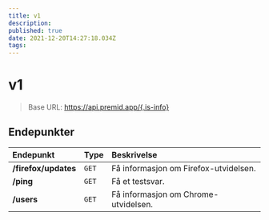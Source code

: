 ```yaml
---
title: v1
description:
published: true
date: 2021-12-20T14:27:18.034Z
tags:
---
```


# v1

> Base URL: https://api.premid.app/{.is-info}


## Endepunkter

<table>
  <thead>
    <tr>
      <th style="text-align:left">Endepunkt</th>
      <th style="text-align:left">Type</th>
      <th style="text-align:left">Beskrivelse</th>
    </tr>
  </thead>
  <tbody>
    <tr>
      <td style="text-align:left"><b>/firefox/updates</b>
      </td>
      <td style="text-align:left"><code>GET</code></td>
      <td style="text-align:left">Få informasjon om Firefox-utvidelsen.</td>
    </tr>
    <tr>
      <td style="text-align:left"><b>/ping</b>
      </td>
      <td style="text-align:left"><code>GET</code></td>
      <td style="text-align:left">Få et testsvar.</td>
    </tr>
    <tr>
      <td style="text-align:left"><b>/users</b>
      </td>
      <td style="text-align:left"><code>GET</code></td>
      <td style="text-align:left">Få informasjon om Chrome-utvidelsen.</td>
    </tr>
  </tbody>
</table>

